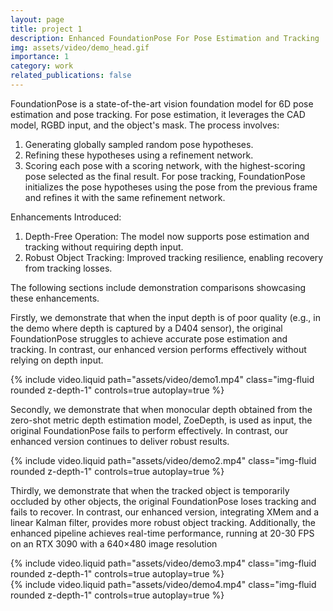 ```yaml
---
layout: page
title: project 1
description: Enhanced FoundationPose For Pose Estimation and Tracking
img: assets/video/demo_head.gif
importance: 1
category: work
related_publications: false
---
```

FoundationPose is a state-of-the-art vision foundation model for 6D pose estimation and pose tracking. For pose estimation, it leverages the CAD model, RGBD input, and the object's mask. The process involves:

1. Generating globally sampled random pose hypotheses.
2. Refining these hypotheses using a refinement network.
3. Scoring each pose with a scoring network, with the highest-scoring pose selected as the final result.
For pose tracking, FoundationPose initializes the pose hypotheses using the pose from the previous frame and refines it with the same refinement network.

Enhancements Introduced:
1. Depth-Free Operation: The model now supports pose estimation and tracking without requiring depth input.
2. Robust Object Tracking: Improved tracking resilience, enabling recovery from tracking losses.

The following sections include demonstration comparisons showcasing these enhancements.

Firstly, we demonstrate that when the input depth is of poor quality (e.g., in the demo where depth is captured by a D404 sensor), the original FoundationPose struggles to achieve accurate pose estimation and tracking. In contrast, our enhanced version performs effectively without relying on depth input.
<div class="row">
    <div class="col-sm mt-3 mt-md-0">
        {% include video.liquid path="assets/video/demo1.mp4" class="img-fluid rounded z-depth-1" controls=true autoplay=true %}
    </div>
</div>

Secondly, we demonstrate that when monocular depth obtained from the zero-shot metric depth estimation model, ZoeDepth, is used as input, the original FoundationPose fails to perform effectively. In contrast, our enhanced version continues to deliver robust results.
<div class="row">
    <div class="col-sm mt-3 mt-md-0">
        {% include video.liquid path="assets/video/demo2.mp4" class="img-fluid rounded z-depth-1" controls=true autoplay=true %}
    </div>
</div>


Thirdly, we demonstrate that when the tracked object is temporarily occluded by other objects, the original FoundationPose loses tracking and fails to recover. In contrast, our enhanced version, integrating XMem and a linear Kalman filter, provides more robust object tracking. Additionally, the enhanced pipeline achieves real-time performance, running at 20-30 FPS on an RTX 3090 with a 640×480 image resolution
<div class="row">
    <div class="col-sm mt-3 mt-md-0">
        {% include video.liquid path="assets/video/demo3.mp4" class="img-fluid rounded z-depth-1" controls=true autoplay=true %}
    </div>
</div>

<div class="row">
    <div class="col-sm mt-3 mt-md-0">
        {% include video.liquid path="assets/video/demo4.mp4" class="img-fluid rounded z-depth-1" controls=true autoplay=true %}
    </div>
</div>
